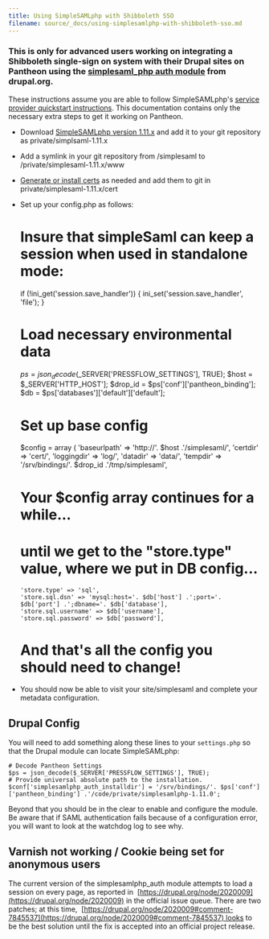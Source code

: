 ```yaml
---
title: Using SimpleSAMLphp with Shibboleth SSO
filename: source/_docs/using-simplesamlphp-with-shibboleth-sso.md
---
```


### This is only for advanced users working on integrating a Shibboleth single-sign on system with their Drupal sites on Pantheon using the [simplesaml\_php auth module](http://drupal.org/project/simplesamlphp_auth) from drupal.org.

These instructions assume you are able to follow SimpleSAMLphp's [service provider quickstart instructions](http://simplesamlphp.org/docs/1.9/simplesamlphp-sp). This documentation contains only the necessary extra steps to get it working on Pantheon.

- Download [SimpleSAMLphp version 1.11.x](http://simplesamlphp.org/) and add it to your git repository as private/simplsaml-1.11.x
- Add a symlink in your git repository from /simplesaml to /private/simplesaml-1.11.x/www
- [Generate or install certs](http://simplesamlphp.org/docs/1.9/simplesamlphp-sp#section_1_1) as needed and add them to git in private/simplesaml-1.11.x/cert
- Set up your config.php as follows:

    # Insure that simpleSaml can keep a session when used in standalone mode:
    if (!ini_get('session.save_handler')) {
      ini_set('session.save_handler', 'file');
    }


    # Load necessary environmental data
    $ps = json_decode($_SERVER['PRESSFLOW_SETTINGS'], TRUE);
    $host = $_SERVER['HTTP_HOST'];
    $drop_id = $ps['conf']['pantheon_binding'];
    $db = $ps['databases']['default']['default'];


    # Set up base config
    $config = array (
      'baseurlpath' => 'http://'. $host .'/simplesaml/',
      'certdir' => 'cert/',
      'loggingdir' => 'log/',
      'datadir' => 'data/',
      'tempdir' => '/srv/bindings/'. $drop_id .'/tmp/simplesaml',
    # Your $config array continues for a while...
    # until we get to the "store.type" value, where we put in DB config...
      'store.type' => 'sql',
      'store.sql.dsn' => 'mysql:host='. $db['host'] .';port='. $db['port'] .';dbname='. $db['database'],
      'store.sql.username' => $db['username'],
      'store.sql.password' => $db['password'],
    # And that's all the config you should need to change!

- You should now be able to visit your site/simplesaml and complete your metadata configuration.

## Drupal Config

You will need to add something along these lines to your `settings.php` so that the Drupal module can locate SimpleSAMLphp:

    # Decode Pantheon Settings
    $ps = json_decode($_SERVER['PRESSFLOW_SETTINGS'], TRUE);
    # Provide universal absolute path to the installation.
    $conf['simplesamlphp_auth_installdir'] = '/srv/bindings/'. $ps['conf']['pantheon_binding'] .'/code/private/simplesamlphp-1.11.0';

Beyond that you should be in the clear to enable and configure the module. Be aware that if SAML authentication fails because of a configuration error, you will want to look at the watchdog log to see why.

## Varnish not working / Cookie being set for anonymous users

The current version of the simplesamlphp\_auth module attempts to load a session on every page, as reported in  [https://drupal.org/node/2020009](https://drupal.org/node/2020009) in the official issue queue. There are two patches; at this time,  [https://drupal.org/node/2020009#comment-7845537](https://drupal.org/node/2020009#comment-7845537) looks to be the best solution until the fix is accepted into an official project release.

     
